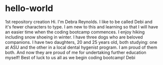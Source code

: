 # hello-world
1st repository creation
Hi. I'm Debra Reynolds. I like to be called Debi and it's fewer characters to type. I am new to this and learning so that I will have an easier time when the coding bootcamp commences. I enjoy hiking including snow shoeing in winter. I have three dogs who are beloved companions. I have two daughters, 20 and 25 years old, both studying: one at ASU and the other in a local dental hygenist program. I am proud of them both. And now they are proud of me for undertaking further education myself!
Best of luck to us all as we begin coding bootcamp!  Debi
